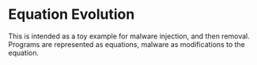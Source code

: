 # Equation Evolution
This is intended as a toy example for malware injection, and then removal.
Programs are represented as equations, malware as modifications to the equation.
